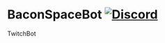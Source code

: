 # BaconSpaceBot [![Discord](https://img.shields.io/discord/95608213499555840.svg?style=plastic)](http://discord.me/Bacon_Space)
TwitchBot
